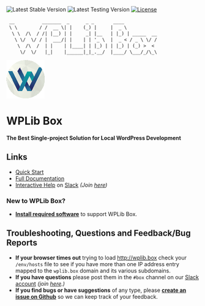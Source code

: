 ![Latest Stable Version](https://img.shields.io/badge/stable-0.16.0-blue.svg)
![Latest Testing Version](https://img.shields.io/badge/testing-0.16.1-red.svg)
[![License](https://poser.pugx.org/wplib/wplib-box/license)](https://packagist.org/packages/wplib/wplib-box)


```
 __          _______  _      _ _       ____
 \ \        / /  __ \| |    (_) |     |  _ \
  \ \  /\  / /| |__) | |     _| |__   | |_) | _____  __
   \ \/  \/ / |  ___/| |    | | '_ \  |  _ < / _ \ \/ /
    \  /\  /  | |    | |____| | |_) | | |_) | (_) >  <
     \/  \/   |_|    |______|_|_.__/  |____/ \___/_/\_\
```

![WPLib-Box](https://github.com/wplib/wplib.github.io/raw/master/WPLib-Box-100x.png)


# WPLib Box

**The Best Single-project Solution for Local WordPress Development**

## Links
 - [Quick Start](http://wplib.github.io/wplib-box/#quickstart)
 - [Full Documentation](http://wplib.github.io/wplib-box/)
 - [Interactive Help](https://wplib.slack.com) on [Slack](https://slackhq.com) <em>(Join [here](https://slackpass.io/wplib))</em>


### New to WPLib Box?

- [**Install required software**](http://wplib.github.io/wplib-box/#required-hw) to support WPLib Box.

## Troubleshooting, Questions and Feedback/Bug Reports
- **If your browser times out** trying to load http://wplib.box check your `/env/hosts` file to see if you have more than one IP address entry mapped to the `wplib.box` domain and its various subdomains.
- **If you have questions** please post them in the `#box` channel on our [Slack account](https://wplib.slack.com) <em>(join [here](https://slackpass.io/wplib).)</em>
- **If you find bugs or have suggestions** of any type, please [**create an issue on Github**](https://github.com/wplib/wplib-box/issues/new) so we can keep track of your feedback.
